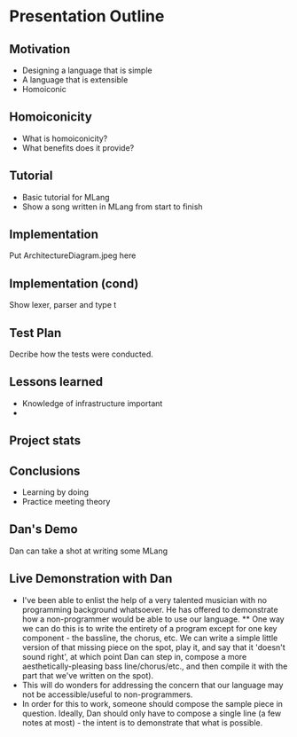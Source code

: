 Presentation Outline
===================


Motivation
-----------

* Designing a language that is simple
* A language that is extensible
* Homoiconic


Homoiconicity
--------------

* What is homoiconicity?
* What benefits does it provide?

Tutorial
---------

* Basic tutorial for MLang
* Show a song written in MLang from start to finish


Implementation
---------------

Put ArchitectureDiagram.jpeg here


Implementation (cond)
---------------------

Show lexer, parser and type t

Test Plan
---------
Decribe how the tests were conducted.

Lessons learned
----------------

* Knowledge of infrastructure important
* 

Project stats
--------------


Conclusions
-----------

* Learning by doing
* Practice meeting theory


Dan's Demo
-----------

Dan can take a shot at writing some MLang



Live Demonstration with Dan
---------------------------

* I've been able to enlist the help of a very talented musician with no programming background whatsoever. He has offered to demonstrate how a non-programmer would be able to use our language.
** One way we can do this is to write the entirety of a program except for one key component - the bassline, the chorus, etc. We can write a simple little version of that missing piece on the spot, play it, and say that it 'doesn't sound right', at which point Dan can step in, compose a more aesthetically-pleasing bass line/chorus/etc., and then compile it with the part that we've written on the spot).
* This will do wonders for addressing the concern that our language may not be accessible/useful to non-programmers.
* In order for this to work, someone should compose the sample piece in question. Ideally, Dan should only have to compose a single line (a few notes at most) - the intent is to demonstrate that what is possible.


